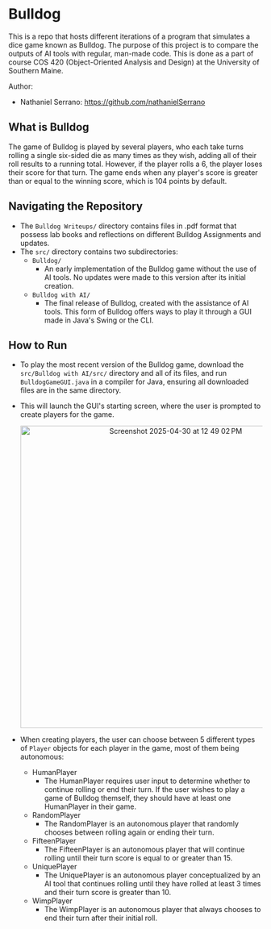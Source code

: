 # Bulldog

This is a repo that hosts different iterations of a program that simulates a dice game known as Bulldog. The purpose of this project is to compare the outputs of AI tools with regular, man-made code. This is done as a part of course COS 420 (Object-Oriented Analysis and Design) at the University of Southern Maine.

Author:
 * Nathaniel Serrano: https://github.com/nathanielSerrano

## What is Bulldog
The game of Bulldog is played by several players, who each take turns rolling a single six-sided die as many times as they wish, adding all of their roll results to a running total.
However, if the player rolls a 6, the player loses their score for that turn. The game ends when any player's score is greater than or equal to the winning score, which is 104 points by default.

## Navigating the Repository
 * The `Bulldog Writeups/` directory contains files in .pdf format that possess lab books and reflections on different Bulldog Assignments and updates.
 * The `src/` directory contains two subdirectories:
   * `Bulldog/`
     * An early implementation of the Bulldog game without the use of AI tools. No updates were made to this version after its initial creation.
   * `Bulldog with AI/`
     * The final release of Bulldog, created with the assistance of AI tools. This form of Bulldog offers ways to play it through a GUI made in Java's Swing or the CLI.
    
## How to Run
- To play the most recent version of the Bulldog game, download the `src/Bulldog with AI/src/` directory and all of its files, and run `BulldogGameGUI.java` in a compiler for Java, ensuring all downloaded files are in the same directory.
- This will launch the GUI's starting screen, where the user is prompted to create players for the game.
   <p align="center"> <img width="600" align="center" alt="Screenshot 2025-04-30 at 12 49 02 PM" src="https://github.com/user-attachments/assets/95bea06c-0b54-44d9-9cef-f8f37108b54c" />
   
- When creating players, the user can choose between 5 different types of `Player` objects for each player in the game, most of them being autonomous:
  * HumanPlayer
    * The HumanPlayer requires user input to determine whether to continue rolling or end their turn. If the user wishes to play a game of Bulldog themself, they should have at least one HumanPlayer in their game.
  * RandomPlayer
    * The RandomPlayer is an autonomous player that randomly chooses between rolling again or ending their turn.
  * FifteenPlayer
    * The FifteenPlayer is an autonomous player that will continue rolling until their turn score is equal to or greater than 15.
  * UniquePlayer
    * The UniquePlayer is an autonomous player conceptualized by an AI tool that continues rolling until they have rolled at least 3 times and their turn score is greater than 10.
  * WimpPlayer
    * The WimpPlayer is an autonomous player that always chooses to end their turn after their initial roll.
